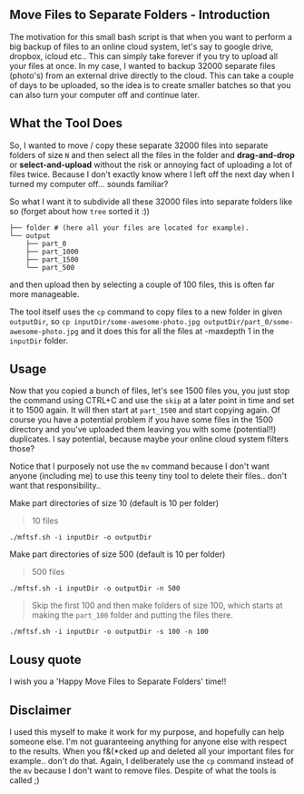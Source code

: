 ## Move Files to Separate Folders - Introduction

The motivation for this small bash script is that when you want to perform a big backup of files to an online cloud system, let's say to google drive, dropbox, icloud etc.. This can simply take forever if you try to upload all your files at once. In my case, I wanted to backup 32000 separate files (photo's) from an external drive directly to the cloud. This can take a couple of days to be uploaded, so the idea is to create smaller batches so that you can also turn your computer off and continue later.

## What the Tool Does
So, I wanted to move / copy these separate 32000 files into separate folders of size `N` and then select all the files in the folder and **drag-and-drop** or **select-and-upload** without the risk or annoying fact of uploading a lot of files twice. Because I don't exactly know where I left off the next day when I turned my computer off... sounds familiar?

So what I want it to subdivide all these 32000 files into separate folders like so (forget about how `tree` sorted it :))
~~~shell
├── folder # (here all your files are located for example).
└── output
    ├── part_0
    ├── part_1000
    ├── part_1500
    └── part_500
~~~
and then upload then by selecting a couple of 100 files, this is often far more manageable.

The tool itself uses the `cp` command to copy files to a new folder in given `outputDir`, so `cp inputDir/some-awesome-photo.jpg outputDir/part_0/some-awesome-photo.jpg` and it does this for all the files at -maxdepth 1 in the `inputDir` folder. 

## Usage
Now that you copied a bunch of files, let's see 1500 files you, you just stop the command using CTRL+C and use the `skip` at a later point in time and set it to 1500 again. It will then start at `part_1500` and start copying again. Of course you have a potential problem if you have some files in the 1500 directory and you've uploaded them leaving you with some (potential!!) duplicates. I say potential, because maybe your online cloud system filters those?

Notice that I purposely not use the `mv` command because I don't want anyone (including me) to use this
teeny tiny tool to delete their files.. don't want that responsibility.. 

Make part directories of size 10 (default is 10 per folder)

> 10 files
~~~shell
./mftsf.sh -i inputDir -o outputDir
~~~

Make part directories of size 500 (default is 10 per folder)

> 500 files

~~~shell
./mftsf.sh -i inputDir -o outputDir -n 500
~~~

> Skip the first 100 and then make folders of size 100, which starts at making the `part_100` folder and putting the files there.
~~~shell
./mftsf.sh -i inputDir -o outputDir -s 100 -n 100
~~~

## Lousy quote
I wish you a 'Happy Move Files to Separate Folders' time!!

## Disclaimer
I used this myself to make it work for my purpose, and hopefully can help someone else. I'm not guaranteeing
anything for anyone else with respect to the results. When you f&(*cked up and deleted all your important files for example.. don't do that. Again, I deliberately use the `cp` command instead of the `mv` because I don't want to remove files. Despite of what the tools is called ;) 
